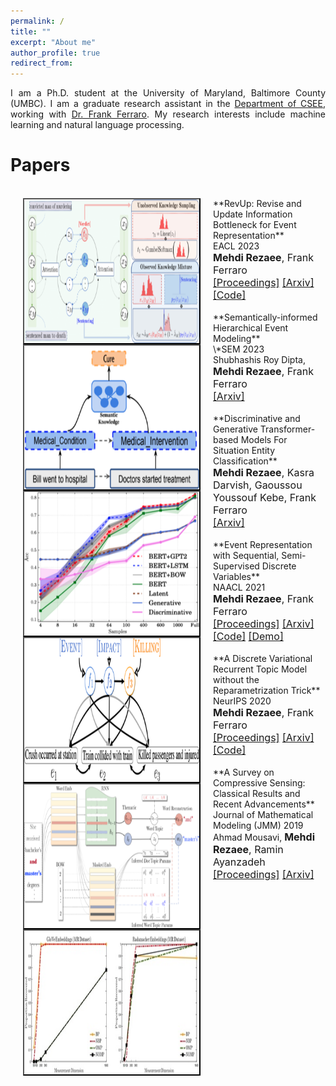 ```yaml
---
permalink: /
title: ""
excerpt: "About me"
author_profile: true
redirect_from: 
---
```

<p align="justify"> 
I am a Ph.D. student at the University of Maryland, Baltimore County (UMBC). I am a graduate research assistant in the <a href="https://www.csee.umbc.edu/">Department of CSEE</a>, working with <a href="https://www.csee.umbc.edu/~ferraro/"> Dr. Frank Ferraro</a>. My research interests include machine learning and natural language processing.
</p>


# <a name="paper-id"></a> Papers

<br>
<img src="images/RevUpModel.png" alt="" width="280" height="230" align="left" hspace="20" style=" border: #000000 2px outset;">
**RevUp: Revise and Update Information Bottleneck for Event Representation**<br>
EACL 2023<br>
<font size = "3"> <b>Mehdi Rezaee</b>, Frank Ferraro<br> 
<a href="https://aclanthology.org/2023.eacl-main.56.pdf">[Proceedings]</a> <a href="https://arxiv.org/pdf/2205.12248.pdf">[Arxiv]</a> <a href="https://github.com/mmrezaee/RevUp">[Code]</a>  </font>
<br>

<br>
<img src="images/sem.png" alt="" width="280" height="230" align="left" hspace="20" style=" border: #000000 2px outset;">
**Semantically-informed Hierarchical Event Modeling**<br>
\*SEM 2023<br>
 Shubhashis Roy Dipta, <font size = "3"> <b>Mehdi Rezaee</b>, Frank Ferraro<br> 
 <a href="https://arxiv.org/pdf/2212.10547.pdf">[Arxiv]</a></font>
<br>

<br>
<img src="images/situation.png" alt="" width="280" height="230" align="left" hspace="20" style=" border: #000000 2px outset;">
**Discriminative and Generative Transformer-based Models For Situation Entity Classification**<br>
<font size = "3"> <b>Mehdi Rezaee</b>, Kasra Darvish, Gaoussou Youssouf Kebe, Frank Ferraro<br> 
<a href="https://arxiv.org/pdf/2109.07434.pdf">[Arxiv]</a> </font>
<br>

<br>
<img src="images/SSDVAE_42.png" alt="" width="280" height="230" align="left" hspace="20" style=" border: #000000 2px outset;">
**Event Representation with Sequential, Semi-Supervised Discrete Variables**<br>
NAACL 2021<br>
<font size = "3"> <b>Mehdi Rezaee</b>, Frank Ferraro<br> 
<a href="https://aclanthology.org/2021.naacl-main.374.pdf">[Proceedings]</a> <a href="https://arxiv.org/pdf/2010.04361.pdf">[Arxiv]</a> <a href="https://github.com/mmrezaee/SSDVAE">[Code]</a> <a href="https://colab.research.google.com/drive/1blsHkUReIrDhwvRVwEAUY3rGBrp7Up1I#scrollTo=uUNm5pag9Nnu">[Demo]</a></font>
<br>

<br>
<img src="images/vrtm_EncDec_42.png" alt="" width="280" height="230" align="left" hspace="20" style=" border: #000000 2px outset;">
**A Discrete Variational Recurrent Topic Model without the Reparametrization Trick**<br>
NeurIPS 2020<br>
<font size = "3"> <b>Mehdi Rezaee</b>, Frank Ferraro<br> 
<a href="https://proceedings.neurips.cc/paper/2020/file/9f1d5659d5880fb427f6e04ae500fc25-Paper.pdf">[Proceedings]</a> <a href="https://arxiv.org/pdf/2010.12055.pdf">[Arxiv]</a> <a href="https://github.com/mmrezaee/VRTM">[Code]</a> </font>
<br>

<br>
<img src="images/survey_42.jpg" alt="" width="280" height="230" align="left" hspace="20" style=" border: #000000 2px outset;">
**A Survey on Compressive Sensing: Classical Results and Recent Advancements**<br>
Journal of Mathematical Modeling (JMM) 2019<br> Ahmad Mousavi, <font size = "3"> <b>Mehdi Rezaee</b>, Ramin Ayanzadeh<br> 
<a href="https://jmm.guilan.ac.ir/article_4155_b84c66cd66053821ec4e8c2447fd3bf1.pdf">[Proceedings]</a> <a href="https://arxiv.org/pdf/1908.01014.pdf">[Arxiv]</a> </font>
<br>



